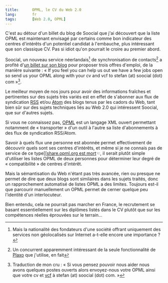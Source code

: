 ```yaml
--- 
title:      OPML, le CV du Web 2.0 
lang:       fr 
tags:       [Web 2.0, OPML]
---
```


C'est au détour d'un billet du blog de Soocial que j'ai découvert que la liste OPML est maintenant envisagé par certains comme bon indicateur des centres d'intérêts d'un potentiel candidat à l'embauche, plus intéressant que son classique CV. Pas si idiot qu'on pourrait le croire au premier abord.


Soocial, un nouveau service néerlandais[^1] de synchronisation de contacts[^2] a profité d'[un billet sur son blog](http://blog.soocial.com/2008/4/20/the-invites-are-coming-really) pour proposer trois offres d'emploi, de la manière suivante : « If you feel you can help us out we have a few jobs open so send us your OPML along with your cv and vcf to stefan (at) soocial (dot) com »[^3].

Le meilleur moyen de nos jours pour avoir des informations fraîches et pertinentes sur des sujets très variés est en effet de s'abonner aux flux de syndication [RSS](http://fr.wikipedia.org/wiki/RSS_(format)) et/ou [Atom](http://fr.wikipedia.org/wiki/Atom) des blogs tenus par les cadors du Web, tant bien sûr sur des sujets techniques liés au Web 2.0 qui intéressent Soocial, que sur d'autres sujets.

Si vous ne connaissez pas, [OPML](http://fr.wikipedia.org/wiki/Outline_Processor_Markup_Language) est un langage XML ouvert permettant notamment de « transporter » d'un outil à l'autre sa liste d'abonnements à des flux de syndication RSS/Atom.

Savoir à quels flux une personne est abonnée permet effectivement de découvrir quels sont ses centres d'intérêts, et même si je ne connais pas de service de ce type[[[share.opml.org est mort](http://www.scripting.com/stories/2008/01/23/shareopmlorgRetired.html)☜, il serait plutôt simple d'utiliser les listes OPML de deux personnes pour déterminer leur degré de « compatibilité » de centres d'intérêt.

Mais la sémantisation du Web n'étant pas très avancée, rien ou presque ne permet de dire que deux blogs sont similaires dans les sujets traités, donc un rapprochement automatisé de listes OPML a des limites. Toujours est-il que parcourir manuellement un OPML permet de cerner quelque peu l'identité d'un interlocuteur.

Bien entendu, cela ne pourrait pas marcher en France, le recrutement se basant essentiellement sur les diplômes listés dans le CV plutôt que sur les compétences réelles éprouvées sur le terrain...


[^1]: Mais la nationalité des fondateurs d'une société offrant uniquement des services non géolocalisés sur Internet a-t-elle encore une importance ?

[^2]: Un concurrent apparemment intéressant de la seule fonctionnalité de [Plaxo](http://www.plaxo.com/) que j'utilise, en fait

[^3]: Traduction de mon cru : « Si vous pensez pouvoir nous aider nous avons quelques postes ouverts alors envoyez-nous votre OPML ainsi que votre cv et [vcf](http://fr.wikipedia.org/wiki/VCard) à stefan (at) soocial (dot) com. »

